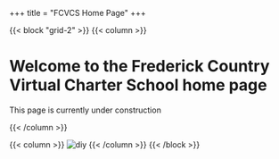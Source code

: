 +++
title = "FCVCS Home Page"
+++

{{< block "grid-2" >}}
{{< column >}}

# Welcome to the Frederick Country Virtual Charter School home page
This page is currently under construction

{{< /column >}}

{{< column >}}
![diy](/images/school-construction.jpg)
{{< /column >}}
{{< /block >}}
